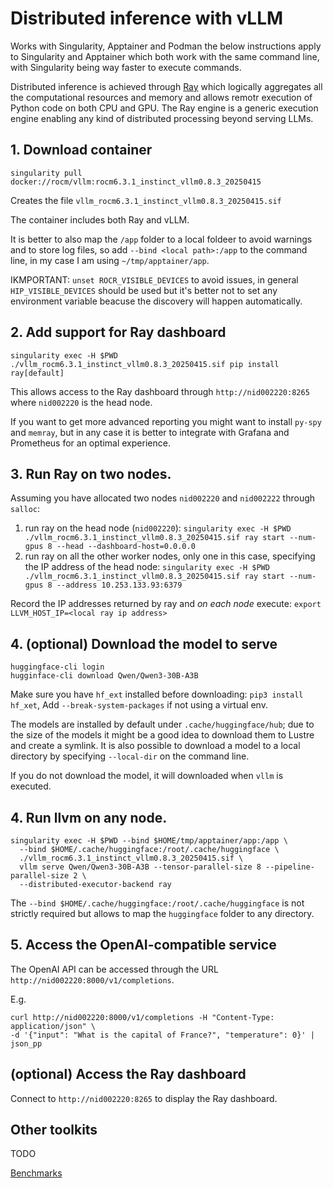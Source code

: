 # Distributed inference with vLLM

Works with Singularity, Apptainer and Podman the below instructions apply
to Singularity and Apptainer which both work with the same command line, with
Singularity being way faster to execute commands.

Distributed inference is achieved through [Ray](https://www.ray.io/) which
logically aggregates all the computational resources and memory and allows
remotr execution of Python code on both CPU and GPU.
The Ray engine is a generic execution engine enabling any kind of distributed
processing beyond serving LLMs.

## 1. Download container

`singularity pull docker://rocm/vllm:rocm6.3.1_instinct_vllm0.8.3_20250415`

Creates the file `vllm_rocm6.3.1_instinct_vllm0.8.3_20250415.sif`

The container includes both Ray and vLLM.

It is better to also map the `/app` folder to a local foldeer to avoid
warnings and to store log files, so add `--bind <local path>:/app` to
the command line, in my case I am using `~/tmp/apptainer/app`.

IKMPORTANT: `unset ROCR_VISIBLE_DEVICES` to avoid issues, in general
`HIP_VISIBLE_DEVICES` should be used but it's better not to set any
environment variable beacuse the discovery will happen automatically.

## 2. Add support for Ray dashboard

`singularity exec -H $PWD ./vllm_rocm6.3.1_instinct_vllm0.8.3_20250415.sif pip install ray[default]`

This allows access to the Ray dashboard through `http://nid002220:8265` where
`nid002220` is the head node.

If you want to get more advanced reporting you might want to install `py-spy` and
`memray`, but in any case it is better to integrate with Grafana and Prometheus for
an optimal experience.

## 3. Run Ray on two nodes.

Assuming you have allocated two nodes `nid002220` and `nid002222`
through `salloc`:

1. run ray on the head node (`nid002220`):
   `singularity exec -H $PWD ./vllm_rocm6.3.1_instinct_vllm0.8.3_20250415.sif ray start --num-gpus 8 --head --dashboard-host=0.0.0.0`
2. run ray on all the other worker nodes, only one in this case, specifying the IP address of the head node:
   `singularity exec -H $PWD ./vllm_rocm6.3.1_instinct_vllm0.8.3_20250415.sif ray start --num-gpus 8 --address 10.253.133.93:6379`

Record the IP addresses returned by ray and *on each node* execute:
`export LLVM_HOST_IP=<local ray ip address>`

## 4. (optional) Download the model to serve

``` 
huggingface-cli login
hugginface-cli download Qwen/Qwen3-30B-A3B
```

Make sure you have `hf_ext` installed before downloading: `pip3 install hf_xet`,
Add `--break-system-packages` if not using a virtual env.

The models are installed by default under `.cache/huggingface/hub`; due to the size
of the models it might be a good idea to download them to Lustre and create a symlink.
It is also possible to download a model to a local directory by specifying `--local-dir` 
on the command line.

If you do not download the model, it will downloaded when `vllm` is executed.

## 4. Run llvm on any node.

```
singularity exec -H $PWD --bind $HOME/tmp/apptainer/app:/app \
  --bind $HOME/.cache/huggingface:/root/.cache/huggingface \
  ./vllm_rocm6.3.1_instinct_vllm0.8.3_20250415.sif \
  vllm serve Qwen/Qwen3-30B-A3B --tensor-parallel-size 8 --pipeline-parallel-size 2 \
  --distributed-executor-backend ray
```
The `--bind $HOME/.cache/huggingface:/root/.cache/huggingface` is not strictly required but
allows to map the `huggingface` folder to any directory.

## 5. Access the OpenAI-compatible service

The OpenAI API can be accessed through the URL `http://nid002220:8000/v1/completions`.

E.g.

```
curl http://nid002220:8000/v1/completions -H "Content-Type: application/json" \
-d '{"input": "What is the capital of France?", "temperature": 0}' | json_pp
```

## (optional) Access the Ray dashboard

Connect to `http://nid002220:8265` to display the Ray dashboard.

## Other toolkits

TODO

[Benchmarks](https://www.inferless.com/learn/exploring-llms-speed-benchmarks-independent-analysis)
